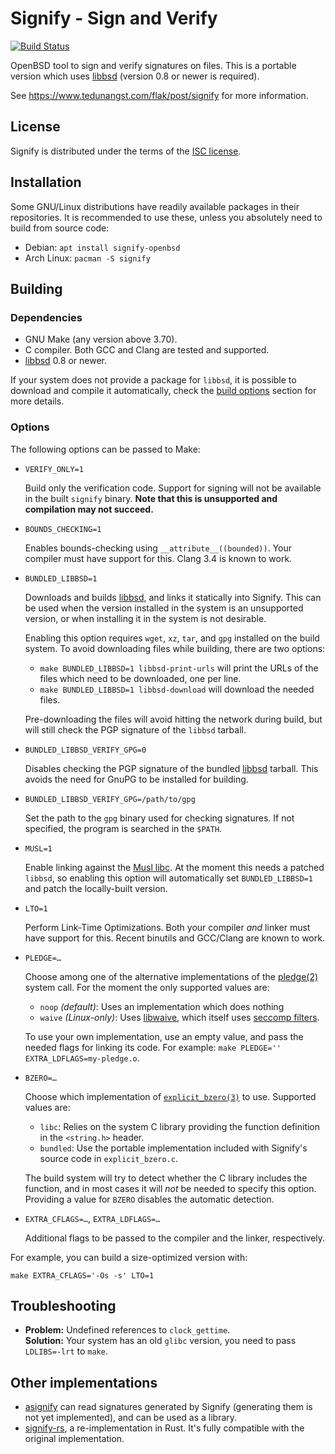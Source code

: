 # Signify - Sign and Verify

[![Build Status](https://travis-ci.org/aperezdc/signify.svg?branch=master)](https://travis-ci.org/aperezdc/signify)

OpenBSD tool to sign and verify signatures on files. This is a portable
version which uses [libbsd](http://libbsd.freedesktop.org/wiki/) (version
0.8 or newer is required).

See https://www.tedunangst.com/flak/post/signify for more information.

## License

Signify is distributed under the terms of the [ISC
license](https://opensource.org/licenses/isc-license.txt).


## Installation

Some GNU/Linux distributions have readily available packages in their
repositories. It is recommended to use these, unless you absolutely need to
build from source code:

-   Debian: `apt install signify-openbsd`
-   Arch Linux: `pacman -S signify`


## Building

### Dependencies

* GNU Make (any version above 3.70).
* C compiler. Both GCC and Clang are tested and supported.
* [libbsd](http://libbsd.freedesktop.org/wiki/) 0.8 or newer.

If your system does not provide a package for `libbsd`, it is possible to
download and compile it automatically, check the [build options](#options)
section for more details.


### Options

The following options can be passed to Make:

* `VERIFY_ONLY=1`

    Build only the verification code. Support for signing will not
    be available in the built `signify` binary. **Note that this is
    unsupported and compilation may not succeed.**

* `BOUNDS_CHECKING=1`

    Enables bounds-checking using `__attribute__((bounded))`. Your
    compiler must have support for this. Clang 3.4 is known to work.

* `BUNDLED_LIBBSD=1`

    Downloads and builds [libbsd](http://libbsd.freedesktop.org/wiki/),
    and links it statically into Signify. This can be used when the version
    installed in the system is an unsupported version, or when installing it
    in the system is not desirable.

    Enabling this option requires `wget`, `xz`, `tar`, and `gpg` installed on
    the build system. To avoid downloading files while building, there are
    two options:

    - `make BUNDLED_LIBBSD=1 libbsd-print-urls` will print the URLs
      of the files which need to be downloaded, one per line.
    - `make BUNDLED_LIBBSD=1 libbsd-download` will download the needed
      files.

    Pre-downloading the files will avoid hitting the network during build, but
    will still check the PGP signature of the `libbsd` tarball.

* `BUNDLED_LIBBSD_VERIFY_GPG=0`

    Disables checking the PGP signature of the bundled
    [libbsd](http://libbsd.freedesktop.org/wiki/) tarball. This avoids the
    need for GnuPG to be installed for building.

* `BUNDLED_LIBBSD_VERIFY_GPG=/path/to/gpg`

    Set the path to the `gpg` binary used for checking signatures. If not
    specified, the program is searched in the `$PATH`.

* `MUSL=1`

    Enable linking against the [Musl libc](http://www.musl-libc.org/). At the
    moment this needs a patched `libbsd`, so enabling this option will
    automatically set `BUNDLED_LIBBSD=1` and patch the locally-built version.

* `LTO=1`

    Perform Link-Time Optimizations. Both your compiler *and* linker
    must have support for this. Recent binutils and GCC/Clang are
    known to work.

* `PLEDGE=…`

    Choose among one of the alternative implementations of the
    [pledge(2)](https://man.openbsd.org/pledge.2)
    system call. For the moment the only supported values are:

    - `noop` *(default)*: Uses an implementation which does nothing
    - `waive` *(Linux-only)*: Uses
      [libwaive](https://github.com/dimkr/libwaive), which itself uses
      [seccomp filters](https://en.wikipedia.org/wiki/Seccomp).

    To use your own implementation, use an empty value, and pass
    the needed flags for linking its code. For example:
    `make PLEDGE='' EXTRA_LDFLAGS=my-pledge.o`.

* `BZERO=…`

    Choose which implementation of
    [`explicit_bzero(3)`](https://man.openbsd.org/bzero.3)
    to use. Supported values are:

    - `libc`: Relies on the system C library providing the function definition
      in the `<string.h>` header.
    - `bundled`: Use the portable implementation included with Signify's source
      code in `explicit_bzero.c`.

    The build system will try to detect whether the C library includes the
    function, and in most cases it will *not* be needed to specify this option.
    Providing a value for `BZERO` disables the automatic detection.

* `EXTRA_CFLAGS=…`, `EXTRA_LDFLAGS=…`

    Additional flags to be passed to the compiler and the linker,
    respectively.

For example, you can build a size-optimized version with:

    make EXTRA_CFLAGS='-Os -s' LTO=1


## Troubleshooting

* **Problem:** Undefined references to `clock_gettime`. <br>
  **Solution:** Your system has an old `glibc` version, you need to pass
  `LDLIBS=-lrt` to `make`.


## Other implementations

* [asignify](https://github.com/vstakhov/asignify) can read signatures
  generated by Signify (generating them is not yet implemented), and can be
  used as a library.
* [signify-rs](https://github.com/badboy/signify-rs), a re-implementation in Rust. It's fully compatible with the original implementation.
